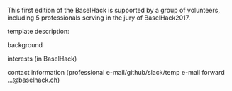 This first edition of the BaselHack is supported by a group of volunteers, including 5 professionals serving in the jury of BaselHack2017.

template description:

background

interests (in BaselHack)

contact information (professional e-mail/github/slack/temp e-mail forward ...@baselhack.ch)
